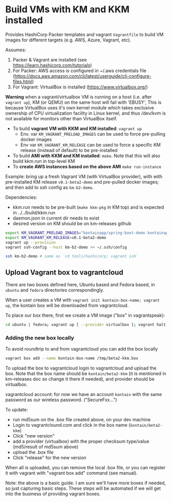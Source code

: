 # Build VMs with KM and KKM installed

Provides HashiCorp Packer templates and vagrant `Vagrantfile` to build VM images for different targets (e.g. AWS, Azure, Vagrant, etc).

Assumes:

1. Packer & Vagrant are installed (see https://learn.hashicorp.com/tutorials)
2. For Packer: AWS access is configured in ~/.aws credentials file (https://docs.aws.amazon.com/cli/latest/userguide/cli-configure-files.html)
3. For Vagrant: VirtualBox is installed (https://www.virtualbox.org/)

**Warning** when a vagrant/virtualbox VM is running on a host (i.e. after `vagrant up`), KM (or QEMU) on the same host will fail with 'EBUSY', This is because VirtualBox uses it's own kernel module which takes exclusive ownership of CPU virtualization facility in Linux kernel, and thus /dev/kvm is not available for monitors other than VirtualBox itself.

* To build **vagrant VM with KKM and KM installed**: `vagrant up`
  * Env. var `KM_VAGRANT_PRELOAD_IMAGES` can be used to force pre-pulling docker images
  * Env var `KM_VAGRANT_KM_RELEASE` can be used to force a specific KM release (instead of default) to be pre-installed
* To build **AMI with KKM and KM installed**: `make`. Note that this will also build kkm.run in top-level KM
* To **create AWS instances based on the above AMI** `make run-instance`

Example: bring up a fresh Vagrant VM (with VirtualBox provider), with with pre-installed KM release `v0.1-beta2-demo` and pre-pulled docker images; and then add to ssh config as `km-b2-demo`.

Dependencies:

* kkm.run needs to be pre-built (`make kkm-pkg` in KM top) and is expected in ../../build/kkm.run
* daemon.json in current dir needs to exist
* desired version on KM should be on km-releases github

```sh
export KM_VAGRANT_PRELOAD_IMAGES="kontainapp/spring-boot-demo kontainapp/runenv-python kontainapp/runenv-node"
export KM_VAGRANT_KM_RELEASE=v0.1-beta2-demo
vagrant up --provision
vagrant ssh-config --host km-b2-demo >> ~/.ssh/config

ssh km-b2-demo # same as `cd tools/hashicorp; vagrant ssh`
```


## Upload Vagrant box to vagrantcloud

There are two boxes defined here, Ubuntu based and Fedora based, in `ubuntu` and `fedora` directories correspondingly.

When a user creates a VM with `vagrant init kontain-box-name; vagrant up`, the kontain box will be downloaded from vagrantcloud.

To place our box there, first we create a VM image ("box" in vagrantspeak):

```bash
cd ubuntu | fedora; vagrant up [ --provider virtualbox ]; vagrant halt; vagrant package --output /tmp/beta2-kkm.box`
```

### Adding the new box locally

To avoid roundtrip to and from vagrantcloud you can add the box locally

```bash
vagrant box add --name kontain-box-name /tmp/beta2-kkm.box
```

To upload the box to vagrantcloud login to vagrantcloud and upload the box.
Note that the box name should be `kontain/beta2-kkm` (it is mentioned in km-releases doc so change it there if needed),
and provider should be virtualbox.

vagrantcloud account: for now we have an account `kontain` with the same password as our wireless password. ("SecureFxx...")

To update:

* run md5sum on the .box file created above, on your dev machine
* Login to vagrantclound.com and click in the box name (`kontain/beta2-kkm`)
* Click "new version"
* add a provider (virtualbox) with the proper checksum type/value (md5/result of md5sum above)
* upload the .box file
* Click "release" for the new version

When all is uploaded, you can remove the local .box file, or you can register it with vagrant with "vagrant box add" command (see manual).

Note: the above is a basic guide. I am sure we'll have more boxes if needed, so just capturing basic steps. These steps will be automated if we will get into the business of providing vagrant boxes.
